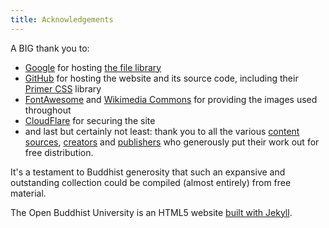 ```yaml
---
title: Acknowledgements
---
```


A BIG thank you to:

- [Google](https://about.google/) for hosting [the file library](https://drive.google.com/drive/folders/1RJi6bEXa25zizGdsm5evCycYuY6a2D8r)
- [GitHub](https://github.com/about/) for hosting the website and its source code, including their [Primer CSS](https://primer.style/) library
- [FontAwesome](https://fontawesome.com/) and [Wikimedia Commons](https://commons.wikimedia.org/wiki/Main_Page) for providing the images used throughout
- [CloudFlare](https://www.cloudflare.com/) for securing the site
- and last but certainly not least: thank you to all the various [content sources](https://www.buddhistuniversity.net/sources/), [creators](https://buddhistuniversity.net/authors/) and [publishers](https://buddhistuniversity.net/publishers/) who generously put their work out for free distribution.

It's a testament to Buddhist generosity that such an expansive and outstanding collection could be compiled (almost entirely) from free material.

The Open Buddhist University is an HTML5 website [built with Jekyll](https://jekyllrb.com/).
